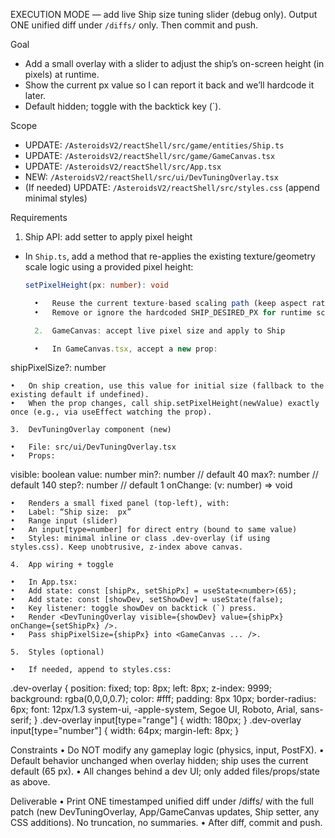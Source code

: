 EXECUTION MODE — add live Ship size tuning slider (debug only). Output ONE unified diff under `/diffs/` only. Then commit and push.

Goal
- Add a small overlay with a slider to adjust the ship’s on-screen height (in pixels) at runtime.
- Show the current px value so I can report it back and we’ll hardcode it later.
- Default hidden; toggle with the backtick key (`).

Scope
- UPDATE: `/AsteroidsV2/reactShell/src/game/entities/Ship.ts`
- UPDATE: `/AsteroidsV2/reactShell/src/game/GameCanvas.tsx`
- UPDATE: `/AsteroidsV2/reactShell/src/App.tsx`
- NEW:    `/AsteroidsV2/reactShell/src/ui/DevTuningOverlay.tsx`
- (If needed) UPDATE: `/AsteroidsV2/reactShell/src/styles.css` (append minimal styles)

Requirements

1) Ship API: add setter to apply pixel height
- In `Ship.ts`, add a method that re-applies the existing texture/geometry scale logic using a provided pixel height:
  ```ts
  setPixelHeight(px: number): void

	•	Reuse the current texture-based scaling path (keep aspect ratio). Do not change physics/rotation.
	•	Remove or ignore the hardcoded SHIP_DESIRED_PX for runtime scaling; keep it only as the initial default.

	2.	GameCanvas: accept live pixel size and apply to Ship

	•	In GameCanvas.tsx, accept a new prop:

shipPixelSize?: number


	•	On ship creation, use this value for initial size (fallback to the existing default if undefined).
	•	When the prop changes, call ship.setPixelHeight(newValue) exactly once (e.g., via useEffect watching the prop).

	3.	DevTuningOverlay component (new)

	•	File: src/ui/DevTuningOverlay.tsx
	•	Props:

visible: boolean
value: number
min?: number // default 40
max?: number // default 140
step?: number // default 1
onChange: (v: number) => void


	•	Renders a small fixed panel (top-left), with:
	•	Label: “Ship size:  px”
	•	Range input (slider)
	•	An input[type=number] for direct entry (bound to same value)
	•	Styles: minimal inline or class .dev-overlay (if using styles.css). Keep unobtrusive, z-index above canvas.

	4.	App wiring + toggle

	•	In App.tsx:
	•	Add state: const [shipPx, setShipPx] = useState<number>(65);
	•	Add state: const [showDev, setShowDev] = useState(false);
	•	Key listener: toggle showDev on backtick (`) press.
	•	Render <DevTuningOverlay visible={showDev} value={shipPx} onChange={setShipPx} />.
	•	Pass shipPixelSize={shipPx} into <GameCanvas ... />.

	5.	Styles (optional)

	•	If needed, append to styles.css:

.dev-overlay {
  position: fixed; top: 8px; left: 8px; z-index: 9999;
  background: rgba(0,0,0,0.7); color: #fff; padding: 8px 10px; border-radius: 6px;
  font: 12px/1.3 system-ui, -apple-system, Segoe UI, Roboto, Arial, sans-serif;
}
.dev-overlay input[type="range"] { width: 180px; }
.dev-overlay input[type="number"] { width: 64px; margin-left: 8px; }



Constraints
	•	Do NOT modify any gameplay logic (physics, input, PostFX).
	•	Default behavior unchanged when overlay hidden; ship uses the current default (65 px).
	•	All changes behind a dev UI; only added files/props/state as above.

Deliverable
	•	Print ONE timestamped unified diff under /diffs/ with the full patch (new DevTuningOverlay, App/GameCanvas updates, Ship setter, any CSS additions). No truncation, no summaries.
	•	After diff, commit and push.

